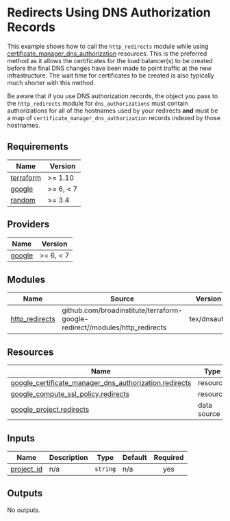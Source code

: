 # Redirects Using DNS Authorization Records

This example shows how to call the `http_redirects` module while using
[certificate_manager_dns_authorization](https://registry.terraform.io/providers/hashicorp/google/latest/docs/resources/certificate_manager_dns_authorization)
resources. This is the preferred method as it allows the certificates for the
load balancer(s) to be created before the final DNS changes have been made to
point traffic at the new infrastructure. The wait time for certificates to be
created is also typically much shorter with this method.

Be aware that if you use DNS authorization records, the object you pass to the
`http_redirects` module for `dns_authorizations` must contain authorizations for
all of the hostnames used by your redirects **and** must be a map of
`certificate_manager_dns_authorization` records indexed by those hostnames.

<!-- BEGIN_TF_DOCS -->

## Requirements

| Name                                                                     | Version   |
| ------------------------------------------------------------------------ | --------- |
| <a name="requirement_terraform"></a> [terraform](#requirement_terraform) | >= 1.10   |
| <a name="requirement_google"></a> [google](#requirement_google)          | >= 6, < 7 |
| <a name="requirement_random"></a> [random](#requirement_random)          | >= 3.4    |

## Providers

| Name                                                      | Version   |
| --------------------------------------------------------- | --------- |
| <a name="provider_google"></a> [google](#provider_google) | >= 6, < 7 |

## Modules

| Name                                                                          | Source                                                                      | Version     |
| ----------------------------------------------------------------------------- | --------------------------------------------------------------------------- | ----------- |
| <a name="module_http_redirects"></a> [http_redirects](#module_http_redirects) | github.com/broadinstitute/terraform-google-redirect//modules/http_redirects | tex/dnsauth |

## Resources

| Name                                                                                                                                                                           | Type        |
| ------------------------------------------------------------------------------------------------------------------------------------------------------------------------------ | ----------- |
| [google_certificate_manager_dns_authorization.redirects](https://registry.terraform.io/providers/hashicorp/google/latest/docs/resources/certificate_manager_dns_authorization) | resource    |
| [google_compute_ssl_policy.redirects](https://registry.terraform.io/providers/hashicorp/google/latest/docs/resources/compute_ssl_policy)                                       | resource    |
| [google_project.redirects](https://registry.terraform.io/providers/hashicorp/google/latest/docs/data-sources/project)                                                          | data source |

## Inputs

| Name                                                            | Description | Type     | Default | Required |
| --------------------------------------------------------------- | ----------- | -------- | ------- | :------: |
| <a name="input_project_id"></a> [project_id](#input_project_id) | n/a         | `string` | n/a     |   yes    |

## Outputs

No outputs.

<!-- END_TF_DOCS -->
